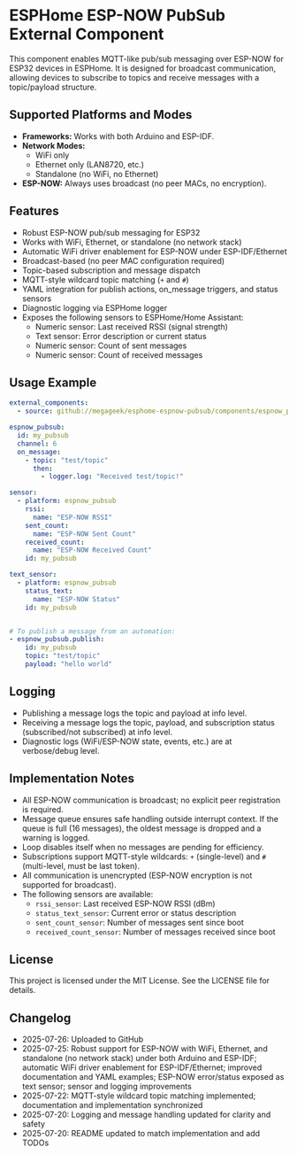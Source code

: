 # ESPHome ESP-NOW PubSub External Component

This component enables MQTT-like pub/sub messaging over ESP-NOW for ESP32 devices in ESPHome. It is designed for broadcast communication, allowing devices to subscribe to topics and receive messages with a topic/payload structure.

## Supported Platforms and Modes

- **Frameworks:** Works with both Arduino and ESP-IDF.
- **Network Modes:**
  - WiFi only
  - Ethernet only (LAN8720, etc.)
  - Standalone (no WiFi, no Ethernet)
- **ESP-NOW:** Always uses broadcast (no peer MACs, no encryption).


## Features

- Robust ESP-NOW pub/sub messaging for ESP32
- Works with WiFi, Ethernet, or standalone (no network stack)
- Automatic WiFi driver enablement for ESP-NOW under ESP-IDF/Ethernet
- Broadcast-based (no peer MAC configuration required)
- Topic-based subscription and message dispatch
- MQTT-style wildcard topic matching (`+` and `#`)
- YAML integration for publish actions, on_message triggers, and status sensors
- Diagnostic logging via ESPHome logger
- Exposes the following sensors to ESPHome/Home Assistant:
  - Numeric sensor: Last received RSSI (signal strength)
  - Text sensor: Error description or current status
  - Numeric sensor: Count of sent messages
  - Numeric sensor: Count of received messages


## Usage Example

```yaml
external_components:
  - source: github://megageek/esphome-espnow-pubsub/components/espnow_pubsub

espnow_pubsub:
  id: my_pubsub
  channel: 6
  on_message:
    - topic: "test/topic"
      then:
        - logger.log: "Received test/topic!"

sensor:
  - platform: espnow_pubsub
    rssi:
      name: "ESP-NOW RSSI"
    sent_count:
      name: "ESP-NOW Sent Count"
    received_count:
      name: "ESP-NOW Received Count"
    id: my_pubsub

text_sensor:
  - platform: espnow_pubsub
    status_text:
      name: "ESP-NOW Status"
    id: my_pubsub


# To publish a message from an automation:
- espnow_pubsub.publish:
    id: my_pubsub
    topic: "test/topic"
    payload: "hello world"
```

## Logging

- Publishing a message logs the topic and payload at info level.
- Receiving a message logs the topic, payload, and subscription status (subscribed/not subscribed) at info level.
- Diagnostic logs (WiFi/ESP-NOW state, events, etc.) are at verbose/debug level.


## Implementation Notes

- All ESP-NOW communication is broadcast; no explicit peer registration is required.
- Message queue ensures safe handling outside interrupt context. If the queue is full (16 messages), the oldest message is dropped and a warning is logged.
- Loop disables itself when no messages are pending for efficiency.
- Subscriptions support MQTT-style wildcards: `+` (single-level) and `#` (multi-level, must be last token).
- All communication is unencrypted (ESP-NOW encryption is not supported for broadcast).
- The following sensors are available:
  - `rssi_sensor`: Last received ESP-NOW RSSI (dBm)
  - `status_text_sensor`: Current error or status description
  - `sent_count_sensor`: Number of messages sent since boot
  - `received_count_sensor`: Number of messages received since boot


## License

This project is licensed under the MIT License. See the LICENSE file for details.

## Changelog

- 2025-07-26: Uploaded to GitHub
- 2025-07-25: Robust support for ESP-NOW with WiFi, Ethernet, and standalone (no network stack) under both Arduino and ESP-IDF; automatic WiFi driver enablement for ESP-IDF/Ethernet; improved documentation and YAML examples; ESP-NOW error/status exposed as text sensor; sensor and logging improvements
- 2025-07-22: MQTT-style wildcard topic matching implemented; documentation and implementation synchronized
- 2025-07-20: Logging and message handling updated for clarity and safety
- 2025-07-20: README updated to match implementation and add TODOs
